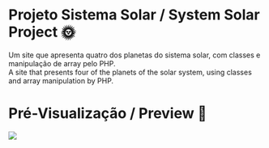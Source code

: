 # Projeto Sistema Solar / System Solar Project 🌞
Um site que apresenta quatro dos planetas do sistema solar, com classes e manipulação de array pelo PHP. </br>
A site that presents four of the planets of the solar system, using classes and array manipulation by PHP.

# Pré-Visualização / Preview 🌠
<img src="https://user-images.githubusercontent.com/86519962/169671781-cfc3e5cf-2c6d-4b8a-bae5-38c0c49f1bed.png">
